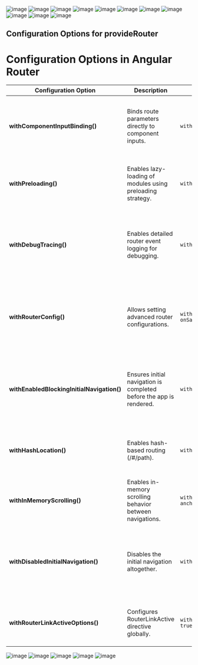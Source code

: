 ![image](https://github.com/user-attachments/assets/c2293862-cd5e-4b74-a553-8a7564f12863)
![image](https://github.com/user-attachments/assets/5847c4dc-be2a-43c9-baf3-7935a46b0343)
![image](https://github.com/user-attachments/assets/002ae71e-40fc-4d4b-8064-357e4dfcc520)
![image](https://github.com/user-attachments/assets/7dbd54a8-30f4-459d-9ddf-5fc33f41e9af)
![image](https://github.com/user-attachments/assets/b091b08d-2010-4d55-acf3-af9ab6f16c1c)
![image](https://github.com/user-attachments/assets/c166928c-05e5-41e0-9347-82c64b9e63dd)
![image](https://github.com/user-attachments/assets/f446a227-892f-48fe-bdad-a38ab20d44ea)
![image](https://github.com/user-attachments/assets/2d5b04e0-c72f-49da-8046-ec130ce75921)
![image](https://github.com/user-attachments/assets/4784cd58-ee19-418b-9b85-281760caf09f)
![image](https://github.com/user-attachments/assets/96f39629-2d94-4f70-8cb1-d7d443b2f85a)
![image](https://github.com/user-attachments/assets/34abd78f-2659-4801-86c5-6eee12ef909e)

## Configuration Options for provideRouter
# Configuration Options in Angular Router

| Configuration Option                    | Description                                                               | Usage Example                                      | Use Case                                                                                             |
|-----------------------------------------|---------------------------------------------------------------------------|----------------------------------------------------|------------------------------------------------------------------------------------------------------|
| **withComponentInputBinding()**         | Binds route parameters directly to component inputs.                      | `withComponentInputBinding()`                      | Useful when you want to simplify the way route parameters are passed to components.                  |
| **withPreloading()**                    | Enables lazy-loading of modules using preloading strategy.                | `withPreloading(PreloadAllModules)`                | Optimizes load time by preloading lazy-loaded modules after initial load.                            |
| **withDebugTracing()**                  | Enables detailed router event logging for debugging.                      | `withDebugTracing()`                               | Useful during development to debug route changes and router events in the console.                   |
| **withRouterConfig()**                  | Allows setting advanced router configurations.                            | `withRouterConfig({ onSameUrlNavigation: 'reload' })` | Configure router behavior such as reloading components when navigating to the same URL.           |
| **withEnabledBlockingInitialNavigation()** | Ensures initial navigation is completed before the app is rendered.       | `withEnabledBlockingInitialNavigation()`           | Useful when initial route data needs to be fully loaded before rendering the main application.       |
| **withHashLocation()**                  | Enables hash-based routing (/#/path).                                     | `withHashLocation()`                               | Useful for deploying apps on servers that don’t support deep linking.                                |
| **withInMemoryScrolling()**             | Enables in-memory scrolling behavior between navigations.                 | `withInMemoryScrolling({ anchorScrolling: 'enabled' })` | Useful for handling anchor link navigation smoothly.                                    |
| **withDisabledInitialNavigation()**     | Disables the initial navigation altogether.                               | `withDisabledInitialNavigation()`                  | Useful in scenarios where you want to delay navigation until after certain conditions are met.       |
| **withRouterLinkActiveOptions()**       | Configures RouterLinkActive directive globally.                           | `withRouterLinkActiveOptions({ exact: true })`     | Ensures active links are matched exactly to the current route.                                       |

![image](https://github.com/user-attachments/assets/9960e94f-e7d4-47b6-8f1d-65e755efc72f)
![image](https://github.com/user-attachments/assets/7682f497-f925-4260-84e3-edfafa203ce4)
![image](https://github.com/user-attachments/assets/fb9a0125-c0e2-4fe7-beed-2e584c9a3e85)
![image](https://github.com/user-attachments/assets/05f4dc6d-abfe-4f19-81d0-119b7e2ec954)
![image](https://github.com/user-attachments/assets/639bc5da-4bfe-4479-a4db-6636e4ab6a30)
